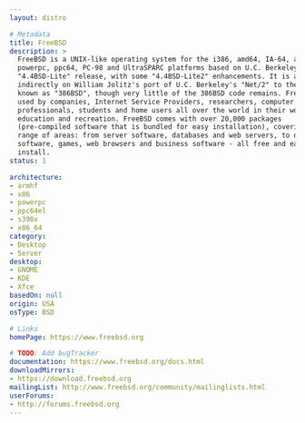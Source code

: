 ```yaml
---
layout: distro

# Metadata
title: FreeBSD
description: >
  FreeBSD is a UNIX-like operating system for the i386, amd64, IA-64, arm, MIPS,
  powerpc, ppc64, PC-98 and UltraSPARC platforms based on U.C. Berkeley's
  "4.4BSD-Lite" release, with some "4.4BSD-Lite2" enhancements. It is also based
  indirectly on William Jolitz's port of U.C. Berkeley's "Net/2" to the i386,
  known as "386BSD", though very little of the 386BSD code remains. FreeBSD is
  used by companies, Internet Service Providers, researchers, computer
  professionals, students and home users all over the world in their work,
  education and recreation. FreeBSD comes with over 20,000 packages
  (pre-compiled software that is bundled for easy installation), covering a wide
  range of areas: from server software, databases and web servers, to desktop
  software, games, web browsers and business software - all free and easy to
  install.
status: 1

architecture:
- armhf
- x86
- powerpc
- ppc64el
- s390x
- x86_64
category:
- Desktop
- Server
desktop:
- GNOME
- KDE
- Xfce
basedOn: null
origin: USA
osType: BSD

# Links
homePage: https://www.freebsd.org

# TODO: Add bugTracker
documentation: https://www.freebsd.org/docs.html
downloadMirrors:
- https://download.freebsd.org
mailingList: http://www.freebsd.org/community/mailinglists.html
userForums:
- http://forums.freebsd.org
---
```


